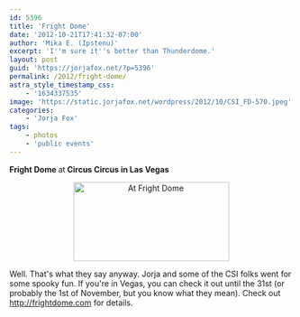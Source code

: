 ```yaml
---
id: 5396
title: 'Fright Dome'
date: '2012-10-21T17:41:32-07:00'
author: 'Mika E. (Ipstenu)'
excerpt: 'I''m sure it''s better than Thunderdome.'
layout: post
guid: 'https://jorjafox.net/?p=5396'
permalink: /2012/fright-dome/
astra_style_timestamp_css:
    - '1634337535'
image: 'https://static.jorjafox.net/wordpress/2012/10/CSI_FD-570.jpeg'
categories:
    - 'Jorja Fox'
tags:
    - photos
    - 'public events'
---
```


<strong>Fright Dome </strong>at<strong> Circus Circus in Las Vegas</strong>
<p style="text-align: center;"><a href="https://jorjafox.net/gallery/pub/events/20121020-frightdome/CSI_FD-570.jpg"><img class="size-medium wp-image-5398 aligncenter" title="At Fright Dome" src="//static.jorjafox.net/wordpress/2012/10/CSI_FD-570-276x140.jpeg" alt="At Fright Dome" width="276" height="140" /></a></p>
Well. That's what they say anyway. Jorja and some of the CSI folks went for some spooky fun. If you're in Vegas, you can check it out until the 31st (or probably the 1st of November, but you know what they mean). Check out <a href="http://frightdome.com">http://frightdome.com</a> for details.